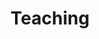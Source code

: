 ---
title: Teaching
type: landing

sections:
  - block: markdown
    content:
      title: 'Courses Taught'
      subtitle: ''
      text: |-
        I've taught many courses. 
        
        Some to undergraduates, others to graduates.

        I'd like to teach some more!

    design:
      columns: '1'
  - block: markdown
    content:
      title: 'Courses Taught'
      subtitle: ''
      text: ''
    design:
      columns: '1'




---